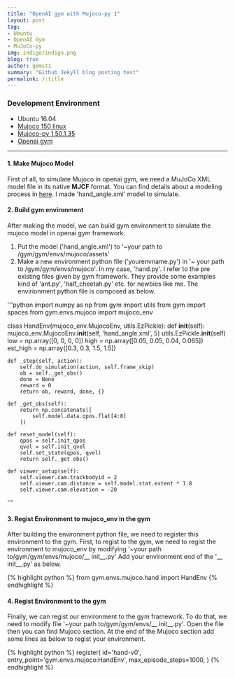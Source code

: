 ```yaml
---
title: "OpenAI gym with Mujoco-py 1"
layout: post
tag:
- Ubuntu
- OpenAI Gym
- MuJoCo-py
img: indigo/indigo.png
blog: true
author: gemst1
summary: "Github Jekyll blog posting test"
permalink: /:title
---
```


### Development Environment
- Ubuntu 16.04
- [Mujoco 150 linux](https://mujoco.org)
- [Mujoco-py 1.50.1.35](https://github.com/openai/mujoco-py)
- [Openai gym](https://github.com/openai/gym)

---

#### 1. Make Mujoco Model
First of all, to simulate Mujoco in openai gym, we need a MuJoCo XML model file in its native **MJCF** format. You can find details about a modeling process in [here](http://www.mujoco.org/book/modeling.html).
I made 'hand_angle.xml' model to simulate.

#### 2. Build gym environment
After making the model, we can build gym environment to simulate the mujoco model in openai gym framework.
1. Put the model ('hand_angle.xml') to '~your path to /gym/gym/envs/mujoco/assets'
2. Make a new environment python file ('yourenvname.py') in '~ your path to /gym/gym/envs/mujoco'. In my case, 'hand.py'.
I refer to the pre existing files given by gym framework. They provide some examples kind of 'ant.py', 'half_cheetah.py' etc. for newbies like me.
The envirionment python file is composed as below.

'''python
import numpy as np
from gym import utils
from gym import spaces
from gym.envs.mujoco import mujoco_env

class HandEnv(mujoco_env.MujocoEnv, utils.EzPickle):
    def __init__(self):
        mujoco_env.MujocoEnv.__init__(self, 'hand_angle.xml', 5)
        utils.EzPickle.__init__(self)
        low = np.array([0, 0, 0, 0])
        high = np.array([0.05, 0.05, 0.04, 0.065])
        est_high = np.array([0.3, 0.3, 1.5, 1.5])

    def _step(self, action):
        self.do_simulation(action, self.frame_skip)
        ob = self._get_obs()
        done = None
        reward = 0
        return ob, reward, done, {}

    def _get_obs(self):
        return np.concatenate([
            self.model.data.qpos.flat[4:8]
        ])

    def reset_model(self):
        qpos = self.init_qpos
        qvel = self.init_qvel
        self.set_state(qpos, qvel)
        return self._get_obs()

    def viewer_setup(self):
        self.viewer.cam.trackbodyid = 2
        self.viewer.cam.distance = self.model.stat.extent * 1.8
        self.viewer.cam.elevation = -20
'''

#### 3. Regist Environment to mujoco_env in the gym
After building the environment python file, we need to register this environment to the gym. First, to regist to the gym, we need to regist the environment to mujoco_env by modifying '~your path to/gym/gym/envs/mujoco/__ init__.py'
Add your environment end of the '__ init__.py' as below.

{% highlight python %}
from gym.envs.mujoco.hand import HandEnv
{% endhighlight %}

#### 4. Regist Environment to the gym
Finally, we can regist our environment to the gym framework. To do that, we need to modify file '~your path to/gym/gym/envs/__ init__.py'. Open the file then you can find Mujoco section. At the end of the Mujoco section add some lines as below to regist your environment.

{% highlight python %}
register(
    id='hand-v0',
    entry_point='gym.envs.mujoco:HandEnv',
    max_episode_steps=1000,
)
{% endhighlight %}

